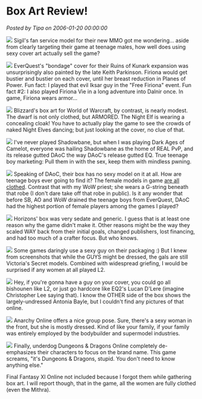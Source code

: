 # Box Art Review!

*Posted by Tipa on 2006-01-20 00:00:00*

![](../images/Qaliasp2.gif) Sigil's fan service model for their new MMO got me wondering... aside from clearly targeting their game at teenage males, how well does using sexy cover art actually sell the game?

![](../images/firiona.jpg) EverQuest's "bondage" cover for their Ruins of Kunark expansion was unsurprisingly also painted by the late Keith Parkinson. Firiona would get bustier and bustier on each cover, until her breast reduction in Planes of Power. Fun fact: I played that evil Iksar guy in the "Free Firiona" event. Fun fact #2: I also played Firiona Vie in a long adventure into Dalnir once. In game, Firiona wears armor...

![](../images/warcraft.jpg) Blizzard's box art for World of Warcraft, by contrast, is nearly modest. The dwarf is not only clothed, but ARMORED. The Night Elf is wearing a concealing cloak! You have to actually play the game to see the crowds of naked Night Elves dancing; but just looking at the cover, no clue of that.

![](../images/shadowbane.jpg) I've never played Shadowbane, but when I was playing Dark Ages of Camelot, everyone was hailing Shadowbane as the home of REAL PvP, and its release gutted DAoC the way DAoC's release gutted EQ. True teenage boy marketing: Pull them in with the sex, keep them with mindless pwning.

![](../images/camelot.jpg) Speaking of DAoC, their box has no sexy model on it at all. How are teenage boys ever going to find it? The female models in game [are all clothed](../daoc/). Contrast that with my WoW priest; she wears a G-string beneath that robe (I don't dare take off that robe in public). Is it any wonder that before SB, AO and WoW drained the teenage boys from EverQuest, DAoC had the highest portion of female players among the games I played?

![](../images/horizons.jpg) Horizons' box was very sedate and generic. I guess that is at least one reason why the game didn't make it. Other reasons might be the way they scaled WAY back from their initial goals, changed publishers, lost financing, and had too much of a crafter focus. But who knows.

![](../images/lineage2.jpg) Some games daringly use a sexy guy on their packaging :) But I knew from screenshots that while the GUYS might be dressed, the gals are still Victoria's Secret models. Combined with widespread griefing, I would be surprised if any women at all played L2.

![](../images/eq2.jpg) Hey, if you're gonna have a guy on your cover, you could go all bishounen like L2, or just go hardcore like EQ2's Lucan D'Lere (imagine Christopher Lee saying that). I know the OTHER side of the box shows the largely-undressed Antonia Bayle, but I couldn't find any pictures of that online.

![](../images/anarchy.jpg) Anarchy Online offers a nice group pose. Sure, there's a sexy woman in the front, but she is mostly dressed. Kind of like your family, if your family was entirely employed by the bodybuilder and supermodel industries.

![](../images/ddo.jpg) Finally, underdog Dungeons & Dragons Online completely de-emphasizes their characters to focus on the brand name. This game screams, "it's Dungeons & Dragons, stupid. You don't need to know anything else."

Final Fantasy XI Online not included because I forgot them while gathering box art. I will report though, that in the game, all the women are fully clothed (even the Mithra).
